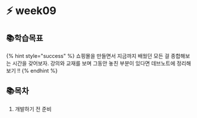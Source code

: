 # ⚡ week09

## 📚학습목표

{% hint style="success" %}
쇼핑몰을 만들면서 지금까지 배웠던 모든 걸 종합해보는 시간을 갖어보자. 강의와 교재를 보며 그동안 놓친 부분이 있다면 데브노트에 정리해보기 !!
{% endhint %}

## 📚목차

1. 개발하기 전 준비
